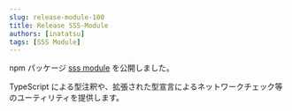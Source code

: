 ```yaml
---
slug: release-module-100
title: Release SSS-Module
authors: [inatatsu]
tags: [SSS Module]
---
```


npm パッケージ [sss module](https://www.npmjs.com/package/sss-module) を公開しました。

TypeScript による型注釈や、拡張された型宣言によるネットワークチェック等のユーティリティを提供します。
